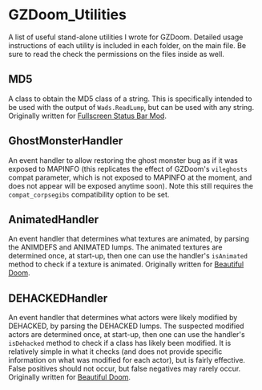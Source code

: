 # GZDoom_Utilities
A list of useful stand-alone utilities I wrote for GZDoom. Detailed usage instructions of each utility is included in each folder, on the main file. Be sure to read the check the permissions on the files inside as well.

## MD5
A class to obtain the MD5 class of a string. This is specifically intended to be used with the output of `Wads.ReadLump`, but can be used with any string. Originally written for [Fullscreen Status Bar Mod](https://github.com/3saster/fullscrn_huds).

## GhostMonsterHandler
An event handler to allow restoring the ghost monster bug as if it was exposed to MAPINFO (this replicates the effect of GZDoom's `vileghosts` compat parameter, which is not exposed to MAPINFO at the moment, and does not appear will be exposed anytime soon). Note this still requires the `compat_corpsegibs` compatibility option to be set.

## AnimatedHandler
An event handler that determines what textures are animated, by parsing the ANIMDEFS and ANIMATED lumps. The animated textures are determined once, at start-up, then one can use the handler's `isAnimated` method to check if a texture is animated. Originally written for [Beautiful Doom](https://github.com/jekyllgrim/Beautiful-Doom).

## DEHACKEDHandler
An event handler that determines what actors were likely modified by DEHACKED, by parsing the DEHACKED lumps. The suspected modified actors are determined once, at start-up, then one can use the handler's `isDehacked` method to check if a class has likely been modified. It is relatively simple in what it checks (and does not provide specific information on what was modified for each actor), but is fairly effective. False positives should not occur, but false negatives may rarely occur. Originally written for [Beautiful Doom](https://github.com/jekyllgrim/Beautiful-Doom).